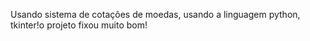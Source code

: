 Usando sistema de cotações de moedas, usando a linguagem python, tkinter!o projeto fixou muito bom!
 
